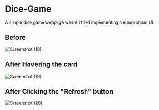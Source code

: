 # Dice-Game

A simple dice game webpage where I tried implementing Neumorphism UI.


## Before

![Screenshot (18)](https://user-images.githubusercontent.com/49369387/119563402-1eed3080-bdc5-11eb-8050-dc6f490de146.png)



## After Hovering the card

![Screenshot (19)](https://user-images.githubusercontent.com/49369387/119563414-23194e00-bdc5-11eb-8f3c-a8ab7a8ffcd7.png)



## After Clicking the "Refresh" button

![Screenshot (20)](https://user-images.githubusercontent.com/49369387/119563426-27456b80-bdc5-11eb-939e-0294bb6a401e.png)
